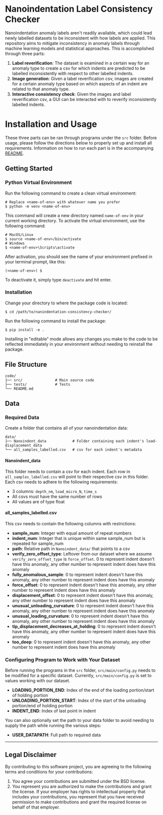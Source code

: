 # Nanoindentation Label Consistency Checker

Nanoindentation anomaly labels aren't readily available, which could lead newly
labelled datasets to be inconsistent with how labels are applied. This
repository aims to mitigate inconsistency in anomaly labels through
machine learning models and statistical approaches. This is accomplished
through three parts:

1. **Label reverification**: The dataset is examined in a certain way for an
   anomaly type to create a csv for which indents are predicted to be labelled
   inconsistently with respect to other labelled indents.
2. **Image generation**: Given a label reverification csv, images are created
   for a certain anomaly type based on which aspects of an indent are
   related to that anomaly type.
3. **Interactive consistency check**: Given the images and label
   reverification csv, a GUI can be interacted with to reverify inconsistently
   labelled indents.

# Installation and Usage

These three parts can be ran through programs under the `src` folder.
Before usage, please follow the directions below to properly set up and install
all requirements. Information on how to run each part is in the accompanying
[README](./src/README.md).

## Getting Started

### Python Virtual Environment

Run the following command to create a clean virtual environment:

```
# Replace <name-of-env> with whatever name you prefer
$ python -m venv <name-of-env>
```

This command will create a new directory named `name-of-env` in your current
working directory. To activate the virtual environment, use the following
command:

```
# MacOS/Linux
$ source <name-of-env>/bin/activate
# Windows
$ <name-of-env>\Scripts\activate
```


After activation, you should see the name of your environment prefixed in your
terminal prompt, like this:

```
(<name-of-env>) $
```

To deactivate it, simply type `deactivate` and hit enter.

### Installation

Change your directory to where the package code is located:

```
$ cd /path/to/nanindentation-consistency-checker/
```

 Run the following command to install the package:

 ```
 $ pip install -e .
 ```

Installing in "editable" mode allows any changes you make to the code to be
reflected immediately in your environment without needing to reinstall
the package.

## File Structure

    code/
    ├── src/               # Main source code
    ├── tests/             # Tests
    └── README.md

## Data

### Required Data

Create a folder that contains all of your nanoindentation data:

    data/
    ├── Nanoindent_data            # Folder containing each indent's load-displacement data
    └── all_samples_labelled.csv   # csv for each indent's metadata


#### Nanoindent_data

This folder needs to contain a csv for each indent. Each row in
`all_samples_labelled.csv` will point to their respective csv in this folder.
Each csv needs to adhere to the following requirements:

- 3 columns: `depth_nm`, `load_micro_N`, `time_s`
- All csvs must have the same number of rows
- All values are of type float


#### all_samples_labelled.csv

This csv needs to contain the following columns with restrictions:

- **sample_num**: Integer with equal amount of repeat numbers
- **indent_num**: Integer that is unique within same sample_num but is repeated for  sample_num
- **path**: Relative path in `Nanoindent_data/` that points to a csv
- **verify_zero_offset_type**: Leftover from our dataset where we assume `verify_zero_offset_type`
  is `force_offset`. 0 to represent indent doesn't have this anomaly, any other number to represent indent does have this anomaly
- **fully_anomalous_sample**: 0 to represent indent doesn't have this anomaly, any other number to represent indent does have this anomaly
- **force_offset**: 0 to represent indent doesn't have this anomaly, any other number to represent indent does have this anomaly
- **displacement_offset**: 0 to represent indent doesn't have this anomaly, any other number to represent indent does have this anomaly
- **unusual_unloading_curvature**: 0 to represent indent doesn't have this anomaly, any other number to represent indent does have this anomaly
- **unusual_loading_curvature**: 0 to represent indent doesn't have this anomaly, any other number to represent indent does have this anomaly
- **tip_displacement_decreases_at_holding**: 0 to represent indent doesn't have this anomaly, any other number to represent indent does have this anomaly
- **too_deep**: 0 to represent indent doesn't have this anomaly, any other number to represent indent does have this anomaly


### Configuring Program to Work with Your Dataset

Before running the programs in the `src` folder, `src/main/config.py`
needs to be modified for a specific dataset. Currently, `src/main/config.py`
is set to values working with our dataset. 

- **LOADING_PORTION_END**: Index of the end of the loading portion/start of holding portion
- **UNLOADING_PORTION_START**: Index of the start of the unloading portion/end of holding portion
- **INDENT_END**: Index of last point in indent

You can also optionally set the path to your data folder to avoid needing
to supply the path while running the various steps:

- **USER_DATAPATH**: Full path to required data

-------------

Legal Disclaimer
----------------

By contributing to this software project, you are agreeing to the
following terms and conditions for your contributions:

1. You agree your contributions are submitted under the BSD license.
2. You represent you are authorized to make the contributions and grant
   the license. If your employer has rights to intellectual property that
   includes your contributions, you represent that you have received
   permission to make contributions and grant the required license on
   behalf of that employer.

